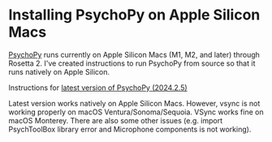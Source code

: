 # Installing PsychoPy on Apple Silicon Macs

[PsychoPy](https://www.psychopy.org) runs currently on Apple Silicon Macs (M1, M2, and later) through Rosetta 2. I've created instructions to run PsychoPy from source so that it runs natively on Apple Silicon.

Instructions for [latest version of PsychoPy (2024.2.5)](v2024.2.5.md)

Latest version works natively on Apple Silicon Macs. However, vsync is not working properly on macOS Ventura/Sonoma/Sequoia. VSync works fine on macOS Monterey. There are also some other issues (e.g. import PsychToolBox library error and Microphone components is not working).
